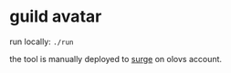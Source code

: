 # guild avatar

run locally: `./run`

the tool is manually deployed to [surge](https://surge.sh/) on olovs account. 
